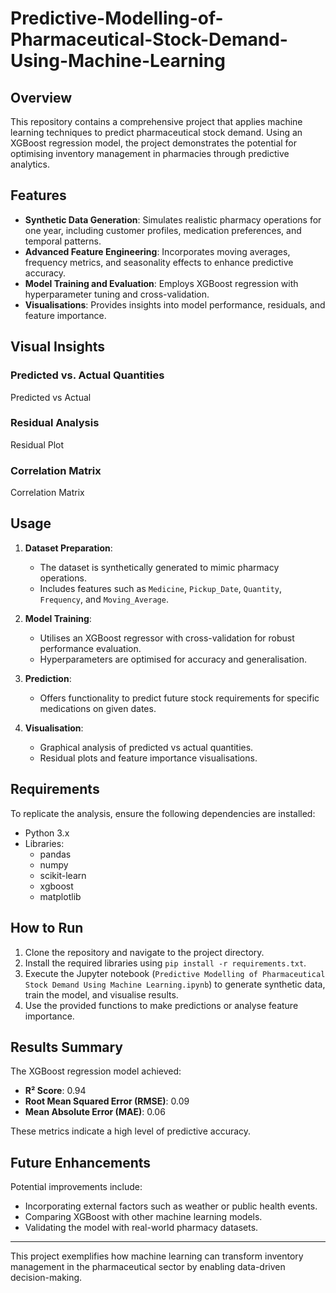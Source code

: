 # Predictive-Modelling-of-Pharmaceutical-Stock-Demand-Using-Machine-Learning

## Overview

This repository contains a comprehensive project that applies machine learning techniques to predict pharmaceutical stock demand. Using an XGBoost regression model, the project demonstrates the potential for optimising inventory management in pharmacies through predictive analytics.

## Features

- **Synthetic Data Generation**: Simulates realistic pharmacy operations for one year, including customer profiles, medication preferences, and temporal patterns.
- **Advanced Feature Engineering**: Incorporates moving averages, frequency metrics, and seasonality effects to enhance predictive accuracy.
- **Model Training and Evaluation**: Employs XGBoost regression with hyperparameter tuning and cross-validation.
- **Visualisations**: Provides insights into model performance, residuals, and feature importance.

## Visual Insights

### Predicted vs. Actual Quantities
Predicted vs Actual

### Residual Analysis
Residual Plot

### Correlation Matrix
Correlation Matrix

## Usage

1. **Dataset Preparation**:
   - The dataset is synthetically generated to mimic pharmacy operations.
   - Includes features such as `Medicine`, `Pickup_Date`, `Quantity`, `Frequency`, and `Moving_Average`.

2. **Model Training**:
   - Utilises an XGBoost regressor with cross-validation for robust performance evaluation.
   - Hyperparameters are optimised for accuracy and generalisation.

3. **Prediction**:
   - Offers functionality to predict future stock requirements for specific medications on given dates.

4. **Visualisation**:
   - Graphical analysis of predicted vs actual quantities.
   - Residual plots and feature importance visualisations.

## Requirements

To replicate the analysis, ensure the following dependencies are installed:

- Python 3.x
- Libraries:
  - pandas
  - numpy
  - scikit-learn
  - xgboost
  - matplotlib

## How to Run

1. Clone the repository and navigate to the project directory.
2. Install the required libraries using `pip install -r requirements.txt`.
3. Execute the Jupyter notebook (`Predictive Modelling of Pharmaceutical Stock Demand Using Machine Learning.ipynb`) to generate synthetic data, train the model, and visualise results.
4. Use the provided functions to make predictions or analyse feature importance.

## Results Summary

The XGBoost regression model achieved:

- **R² Score**: 0.94
- **Root Mean Squared Error (RMSE)**: 0.09
- **Mean Absolute Error (MAE)**: 0.06

These metrics indicate a high level of predictive accuracy.

## Future Enhancements

Potential improvements include:

- Incorporating external factors such as weather or public health events.
- Comparing XGBoost with other machine learning models.
- Validating the model with real-world pharmacy datasets.

---

This project exemplifies how machine learning can transform inventory management in the pharmaceutical sector by enabling data-driven decision-making.
